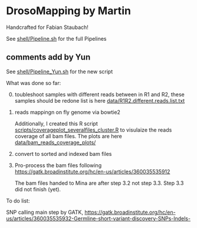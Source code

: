 # DrosoMapping by Martin

Handcrafted for Fabian Staubach!

See [shell/Pipeline.sh](shell/Pipeline.sh) for the full Pipelines


## comments add by Yun

See [shell/Pipeline_Yun.sh](shell/Pipeline_Yun.sh) for the new script


What was done so far:

0. toubleshoot samples with different reads between in R1 and R2, these samples should be redone
    list is here [data/R1R2.different.reads.list.txt](data/R1R2.different.reads.list.txt)

1. reads mappingn on fly genome via bowtie2

    Additionally, I created this R script [scripts/coverageplot_severalfiles_cluster.R](scripts/coverageplot_severalfiles_cluster.R) to visulaize the reads coverage of all bam files. The plots are here [data/bam_reads_coverage_plots/](data/bam_reads_coverage_plots/)

2. convert to sorted and indexed bam files

3. Pro-process the bam files following https://gatk.broadinstitute.org/hc/en-us/articles/360035535912

    The bam files handed to Mina are after step 3.2 not step 3.3. Step 3.3 did not finish (yet).

To do list:

SNP calling main step by GATK, https://gatk.broadinstitute.org/hc/en-us/articles/360035535932-Germline-short-variant-discovery-SNPs-Indels-

